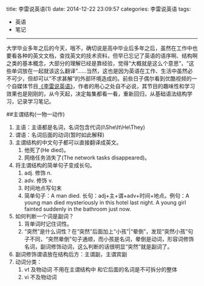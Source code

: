 title: 李雷说英语(1)
date: 2014-12-22 23:09:57
categories: 李雷说英语
tags:
- 英语 
- 笔记
---
大学毕业多年之后的今天，哦不，确切说是高中毕业后多年之后，虽然在工作中也要看各种的英文文档，查找英文的技术资料，但早已忘记了英语的语序啊、结构啊之类的基本概念，大部分的理解已经是靠经验，觉得“大概就是这么个意思”，“这些单词放在一起就该这么翻译”……当然，这也是因为英语在工作、生活中虽然必不可少，但却可以“不求甚解”的外部环境造成的。前些日子偶尔看到优酷视频的一个自媒体节目[《李雷说英语》](http://v.youku.com/v_show/id_XNjc0Mzc1MTk2.html)，作者的用心之处自不必说，其节目的趣味性和学习效果也是刚刚的，从今天起，决定每集都看一看，重新回归，从基础语法结构学习，记录学习笔记。

##主谓结构(一物一动作)
1. 主语：主语都是名词，名词包含代词(I\She\It\He\They)
2. 谓语：名词后面的动词(暂时如此解释)
3. 主谓结构的中文句子都可以直接翻译成英文。
	1. 他死了(He died)。
	2. 网络任务消失了(The network tasks disappeared)。
4. 将主谓结构的简单句子变成长句。
	1. adj. 修饰 n.
	2. adv. 修饰 v.
	3. 时间地点写句末
	4. 简单句子：A man died. 长句：adj+主+谓+adv+时间+地点。例句：A young man died mysteriously in this hotel last night. A young girl fainted suddenly in the bathroom just now.
5. 如何判断一个词是副词？
	1. 背单词时记住词性。
	2. “突然”是什么词性？在“突然”后面加上“小孩”|“晕倒”，发现“突然小孩”句子不同，“突然晕倒”句子通顺，而小孩是名词，晕倒是动词，形容词修饰名词，副词修饰动词，这么判断的话很明显“突然”就是副词了。
6. 副词修饰谓语放在结构后方：主谓副，主谓宾副
7. 动词分类：
	1. vt 及物动词 不用在主谓结构中 和它后面的名词是不可拆分的整体
	2. vi 不及物动词